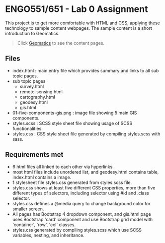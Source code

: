 # ENGO551/651 - Lab 0 Assignment
This project is to get more comfortable with HTML and CSS, applying these technology to sample content webpages. The sample content is a short introduction to Geomatics.

> Click [Geomatics](index.html) to see the content pages.

## Files
- index.html : main entry file which provides summary and links to all sub topic pages.
- sub topic pages
	- survey.html
	- remote-sensing.html
	- cartography.html
	- geodesy.html
	- gis.html
- 01-five-components-gis.png : image file showing 5 main GIS components.
- styles.scss : SCSS style sheet file showing usage of SCSS functionalities.
- styles.css : CSS style sheet file generated by compiling styles.scss with sass.

## Requirements met
- 6 html files all linked to each other via hyperlinks.
- most html files include unordered list, and geodesy.html contains table, index.html contains a image.
- 1 stylesheet file styles.css generated from styles.scss file.
- styles.css shows at least five different CSS properties, more than five different types of selectors, including selector using #id and .class selector.
- styles.css defines a @media query to change background color for smaller screen. 
- All pages has Bootstrap 4 dropdown component, and gis.html page uses Bootstrap 'card' component and use Bootstrap grid model with 'container', 'row', 'col' classes.
- styles.css generated by compiling styles.scss which use SCSS variables, nesting, and inheritance.
